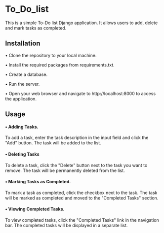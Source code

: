 # To_Do_list

This is a simple To-Do list Django application. It allows users to add, delete and mark tasks as completed.

## Installation
• Clone the repository to your local machine.

• Install the required packages from requirements.txt.

• Create a database.

• Run the server.

• Open your web browser and navigate to http://localhost:8000 to access the application.

## Usage

#### • Adding Tasks.

To add a task, enter the task description in the input field and click the "Add" button. The task will be added to the list.

#### • Deleting Tasks

To delete a task, click the "Delete" button next to the task you want to remove. The task will be permanently deleted from the list.

#### • Marking Tasks as Completed.

To mark a task as completed, click the checkbox next to the task. The task will be marked as completed and moved to the "Completed Tasks" section.

#### • Viewing Completed Tasks.

To view completed tasks, click the "Completed Tasks" link in the navigation bar. The completed tasks will be displayed in a separate list.
